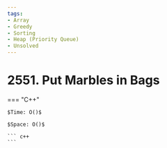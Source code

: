 ```yaml
---
tags:
- Array
- Greedy
- Sorting
- Heap (Priority Queue)
- Unsolved
---
```



# 2551. Put Marbles in Bags

=== "C++"

    $Time: O()$

    $Space: O()$

    ``` c++
    ```